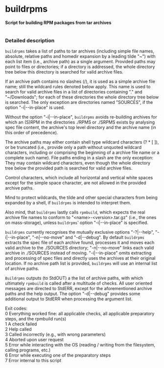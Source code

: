 # buildrpms
**Script for building RPM packages from tar archives**<br />
<br />

### Detailed description
`buildrpms` takes a list of paths to tar archives (including simple file
names, absolute, relative paths and homedir expansion by a leading tilde "~")
with each list item (i.e., archive path) as a single argument.  Provided
paths may point to files or directories; if a directory is addressed, the
whole directory tree below this directory is searched for valid archive
files.

If an archive path contains no slashes (/), it is used as a simple archive
file name; still the wildcard rules denoted below apply.  This name is used
to search for valid archive files in a list of directories containing "." and
"~/Downloads"; for each of these directories the whole directory tree below
is searched.  The only exception are directories named "SOURCES", if the
option "-i|--in-place" is used.

Without the option "-i|--in-place", `buildrpms` avoids re-building archives
for which an (S)RPM in the directories ./RPMS or ./SRPMS exists by analysing
spec file content, the archive's top level directory and the archive name (in
this order of precedence).

The archive paths may either contain shell type wildcard characters
(? * [ ]), or be truncated (i.e., provide only a path without unquoted
wildcard characters, including or comprising the beginning of a archive file
name or a complete such name).
File paths ending in a slash are the only exception: They may contain
wildcard characters, even though the whole directory tree below the provided
path is searched for valid archive files.

Control characters, which include all horizontal and vertical white spaces
except for the simple space character, are not allowed in the provided
archive paths.

Mind to protect wildcards, the tilde and other special characters from being
expanded by a shell, if `buildrpms` is intended to interpret them.

Also mind, that `buildrpms` lastly calls `rpmbuild`, which expects the real
archive file names to conform to "\<name\>-\<version\>.tar.gz" (i.e., the ones on
mass-storage), unless `buildrpms`' option "-i|--in-place" is specified.

`buildrpms` currently recognises the mutually exclusive options "-?|--help",
"-i|--in-place", "-n|--no-move" and "-d|--debug".  By default `buildrpms`
extracts the spec file of each archive found, processes it and moves each
valid archive to the ./SOURCES directory; "-n|--no-move" links each valid
archive in ./SOURCES instead of moving.  "-i|--in-place" omits extracting and
processing of spec files and directly uses the archives at their original
location.
If no archive path list is provided, `buildrpms` will use an internal list of
archive paths.

`Buildrpms` outputs (to StdOUT) a the list of archive paths, with which
ultimately `rpmbuild` is called after a multitude of checks.  All user
oriented messages are directed to StdERR, except for the aforementioned
archive paths and the help output.  The option "-d|--debug" provides some
additional output to StdERR when processing the argument list.

Exit codes:<br />
  0  Everything worked fine: all applicable checks, all applicable preparatory steps, and the rpmbuild run(s)<br />
  1  A check failed<br />
  2  Help called<br />
  3  Called incorrectly (e.g., with wrong parameters)<br />
  4  Aborted upon user request<br />
  5  Error while interacting with the OS (reading / writing from the filesystem, calling programs, etc.)<br />
  6  Error while executing one of the preparatory steps<br />
  7  Error internal to this script<br />
